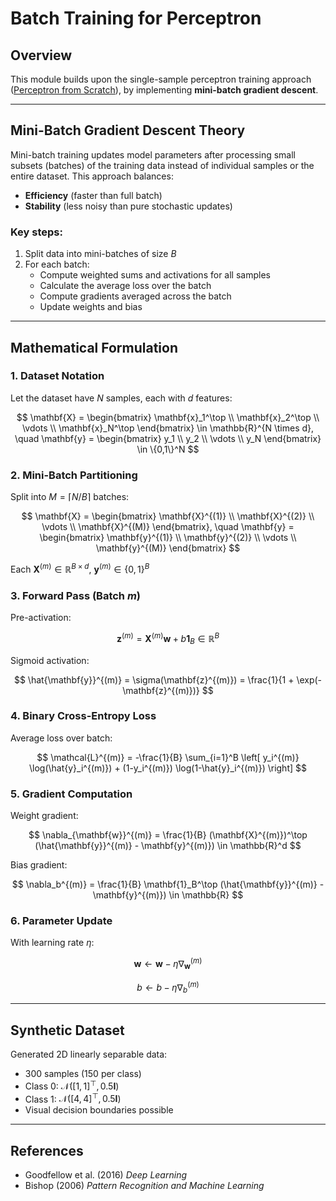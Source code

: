 # Batch Training for Perceptron

## Overview

This module builds upon the single-sample perceptron training approach ([Perceptron from Scratch](../1.perceptron/README.md)), by implementing **mini-batch gradient descent**.  

---

## Mini-Batch Gradient Descent Theory

Mini-batch training updates model parameters after processing small subsets (batches) of the training data instead of individual samples or the entire dataset. This approach balances:

- **Efficiency** (faster than full batch)  
- **Stability** (less noisy than pure stochastic updates)

### Key steps:

1. Split data into mini-batches of size $B$  
2. For each batch:  
   - Compute weighted sums and activations for all samples  
   - Calculate the average loss over the batch  
   - Compute gradients averaged across the batch  
   - Update weights and bias  

---

## Mathematical Formulation

### 1. Dataset Notation

Let the dataset have $N$ samples, each with $d$ features:

$$
\mathbf{X} = \begin{bmatrix} \mathbf{x}_1^\top \\ \mathbf{x}_2^\top \\ \vdots \\ \mathbf{x}_N^\top \end{bmatrix} \in \mathbb{R}^{N \times d}, \quad 
\mathbf{y} = \begin{bmatrix} y_1 \\ y_2 \\ \vdots \\ y_N \end{bmatrix} \in \{0,1\}^N
$$

### 2. Mini-Batch Partitioning

Split into $M = \lceil N/B \rceil$ batches:

$$
\mathbf{X} = \begin{bmatrix} \mathbf{X}^{(1)} \\ \mathbf{X}^{(2)} \\ \vdots \\ \mathbf{X}^{(M)} \end{bmatrix}, \quad
\mathbf{y} = \begin{bmatrix} \mathbf{y}^{(1)} \\ \mathbf{y}^{(2)} \\ \vdots \\ \mathbf{y}^{(M)} \end{bmatrix}
$$

Each $\mathbf{X}^{(m)} \in \mathbb{R}^{B \times d}$, $\mathbf{y}^{(m)} \in \{0,1\}^B$

### 3. Forward Pass (Batch $m$)

Pre-activation:

$$
\mathbf{z}^{(m)} = \mathbf{X}^{(m)} \mathbf{w} + b\mathbf{1}_B \in \mathbb{R}^B
$$

Sigmoid activation:

$$
\hat{\mathbf{y}}^{(m)} = \sigma(\mathbf{z}^{(m)}) = \frac{1}{1 + \exp(-\mathbf{z}^{(m)})}
$$

### 4. Binary Cross-Entropy Loss

Average loss over batch:

$$
\mathcal{L}^{(m)} = -\frac{1}{B} \sum_{i=1}^B \left[ y_i^{(m)} \log(\hat{y}_i^{(m)}) + (1-y_i^{(m)}) \log(1-\hat{y}_i^{(m)}) \right]
$$

### 5. Gradient Computation

Weight gradient:

$$
\nabla_{\mathbf{w}}^{(m)} = \frac{1}{B} (\mathbf{X}^{(m)})^\top (\hat{\mathbf{y}}^{(m)} - \mathbf{y}^{(m)}) \in \mathbb{R}^d
$$

Bias gradient:

$$
\nabla_b^{(m)} = \frac{1}{B} \mathbf{1}_B^\top (\hat{\mathbf{y}}^{(m)} - \mathbf{y}^{(m)}) \in \mathbb{R}
$$

### 6. Parameter Update

With learning rate $\eta$:

$$
\mathbf{w} \leftarrow \mathbf{w} - \eta \nabla_{\mathbf{w}}^{(m)}
$$

$$
b \leftarrow b - \eta \nabla_b^{(m)}
$$

---

## Synthetic Dataset

Generated 2D linearly separable data:
- 300 samples (150 per class)
- Class 0: $\mathcal{N}([1,1]^\top, 0.5\mathbf{I})$
- Class 1: $\mathcal{N}([4,4]^\top, 0.5\mathbf{I})$
- Visual decision boundaries possible

---

## References

- Goodfellow et al. (2016) *Deep Learning*  
- Bishop (2006) *Pattern Recognition and Machine Learning*